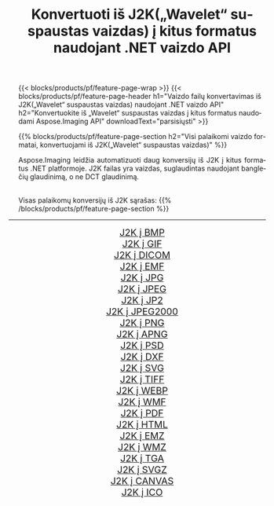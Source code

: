 ﻿---
title: Konvertuoti iš J2K(„Wavelet“ suspaustas vaizdas) į kitus formatus naudojant .NET vaizdo API 
weight: 3920
url: /lt/net/conversion/from/j2k 
lang: lt
langdirlevel: 2
locales: zh-hans,ja,it,ru,de,es,fr,nl,id,lt,pl,pt,vi,tr,ko,zh-hant,ar,hi,th,sv,cs,uk,he
description: Naudodami Aspose.Imaging galite lengvai konvertuoti iš J2K(„Wavelet“ suspaustas vaizdas) į kitus formatus
---

{{< blocks/products/pf/feature-page-wrap >}}
{{< blocks/products/pf/feature-page-header h1="Vaizdo failų konvertavimas iš J2K(„Wavelet“ suspaustas vaizdas) naudojant .NET vaizdo API" h2="Konvertuokite iš „Wavelet“ suspaustas vaizdas į kitus formatus naudodami Aspose.Imaging API" downloadText="parsisiųsti" >}}


{{% blocks/products/pf/feature-page-section  h2="Visi palaikomi vaizdo formatai, konvertuojami iš J2K(„Wavelet“ suspaustas vaizdas)" %}}
<p align=justify>Aspose.Imaging leidžia automatizuoti daug konversijų iš J2K į kitus formatus .NET platformoje. J2K failas yra vaizdas, suglaudintas naudojant banglečių glaudinimą, o ne DCT glaudinimą.</p>
<br/>
Visas palaikomų konversijų iš J2K sąrašas:
{{% /blocks/products/pf/feature-page-section %}}
<div class="container-fluid productfamilypage bg-gray">
    <div class="convertypes bg-gray agp-content section">
        <div class="container">
		<hr style="margin-left:-20px;"/>
		<div class="row other-converters" style="gap: 10px;font-size: 19px;text-align:center;">
		    <div class='col-md-2 other-converter remove-lp remove-rp'><a href="/imaging/lt/net/conversion/j2k-to-bmp" style="padding:15px;">J2K į BMP</a></div><div class='col-md-2 other-converter remove-lp remove-rp'><a href="/imaging/lt/net/conversion/j2k-to-gif" style="padding:15px;">J2K į GIF</a></div><div class='col-md-2 other-converter remove-lp remove-rp'><a href="/imaging/lt/net/conversion/j2k-to-dicom" style="padding:15px;">J2K į DICOM</a></div><div class='col-md-2 other-converter remove-lp remove-rp'><a href="/imaging/lt/net/conversion/j2k-to-emf" style="padding:15px;">J2K į EMF</a></div><div class='col-md-2 other-converter remove-lp remove-rp'><a href="/imaging/lt/net/conversion/j2k-to-jpg" style="padding:15px;">J2K į JPG</a></div><div class='col-md-2 other-converter remove-lp remove-rp'><a href="/imaging/lt/net/conversion/j2k-to-jpeg" style="padding:15px;">J2K į JPEG</a></div><div class='col-md-2 other-converter remove-lp remove-rp'><a href="/imaging/lt/net/conversion/j2k-to-jp2" style="padding:15px;">J2K į JP2</a></div><div class='col-md-2 other-converter remove-lp remove-rp'><a href="/imaging/lt/net/conversion/j2k-to-jpeg2000" style="padding:15px;">J2K į JPEG2000</a></div><div class='col-md-2 other-converter remove-lp remove-rp'><a href="/imaging/lt/net/conversion/j2k-to-png" style="padding:15px;">J2K į PNG</a></div><div class='col-md-2 other-converter remove-lp remove-rp'><a href="/imaging/lt/net/conversion/j2k-to-apng" style="padding:15px;">J2K į APNG</a></div><div class='col-md-2 other-converter remove-lp remove-rp'><a href="/imaging/lt/net/conversion/j2k-to-psd" style="padding:15px;">J2K į PSD</a></div><div class='col-md-2 other-converter remove-lp remove-rp'><a href="/imaging/lt/net/conversion/j2k-to-dxf" style="padding:15px;">J2K į DXF</a></div><div class='col-md-2 other-converter remove-lp remove-rp'><a href="/imaging/lt/net/conversion/j2k-to-svg" style="padding:15px;">J2K į SVG</a></div><div class='col-md-2 other-converter remove-lp remove-rp'><a href="/imaging/lt/net/conversion/j2k-to-tiff" style="padding:15px;">J2K į TIFF</a></div><div class='col-md-2 other-converter remove-lp remove-rp'><a href="/imaging/lt/net/conversion/j2k-to-webp" style="padding:15px;">J2K į WEBP</a></div><div class='col-md-2 other-converter remove-lp remove-rp'><a href="/imaging/lt/net/conversion/j2k-to-wmf" style="padding:15px;">J2K į WMF</a></div><div class='col-md-2 other-converter remove-lp remove-rp'><a href="/imaging/lt/net/conversion/j2k-to-pdf" style="padding:15px;">J2K į PDF</a></div><div class='col-md-2 other-converter remove-lp remove-rp'><a href="/imaging/lt/net/conversion/j2k-to-html" style="padding:15px;">J2K į HTML</a></div><div class='col-md-2 other-converter remove-lp remove-rp'><a href="/imaging/lt/net/conversion/j2k-to-emz" style="padding:15px;">J2K į EMZ</a></div><div class='col-md-2 other-converter remove-lp remove-rp'><a href="/imaging/lt/net/conversion/j2k-to-wmz" style="padding:15px;">J2K į WMZ</a></div><div class='col-md-2 other-converter remove-lp remove-rp'><a href="/imaging/lt/net/conversion/j2k-to-tga" style="padding:15px;">J2K į TGA</a></div><div class='col-md-2 other-converter remove-lp remove-rp'><a href="/imaging/lt/net/conversion/j2k-to-svgz" style="padding:15px;">J2K į SVGZ</a></div><div class='col-md-2 other-converter remove-lp remove-rp'><a href="/imaging/lt/net/conversion/j2k-to-canvas" style="padding:15px;">J2K į CANVAS</a></div><div class='col-md-2 other-converter remove-lp remove-rp'><a href="/imaging/lt/net/conversion/j2k-to-ico" style="padding:15px;">J2K į ICO</a></div>
                </div>
        </div>
    </div>
</div>
<br/>


